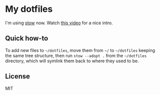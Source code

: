 # My dotfiles

I'm using [stow](https://www.gnu.org/software/stow/) now. Watch [this video](https://www.youtube.com/watch?v=y6XCebnB9gs) for a nice intro.

## Quick how-to

To add new files to `~/dotfiles`, move them from `~/` to `~/dotfiles` keeping the same tree structure, then run `stow --adopt .` from the `~/dotfiles` directory, which will symlink them back to where they used to be.

## License

MIT
